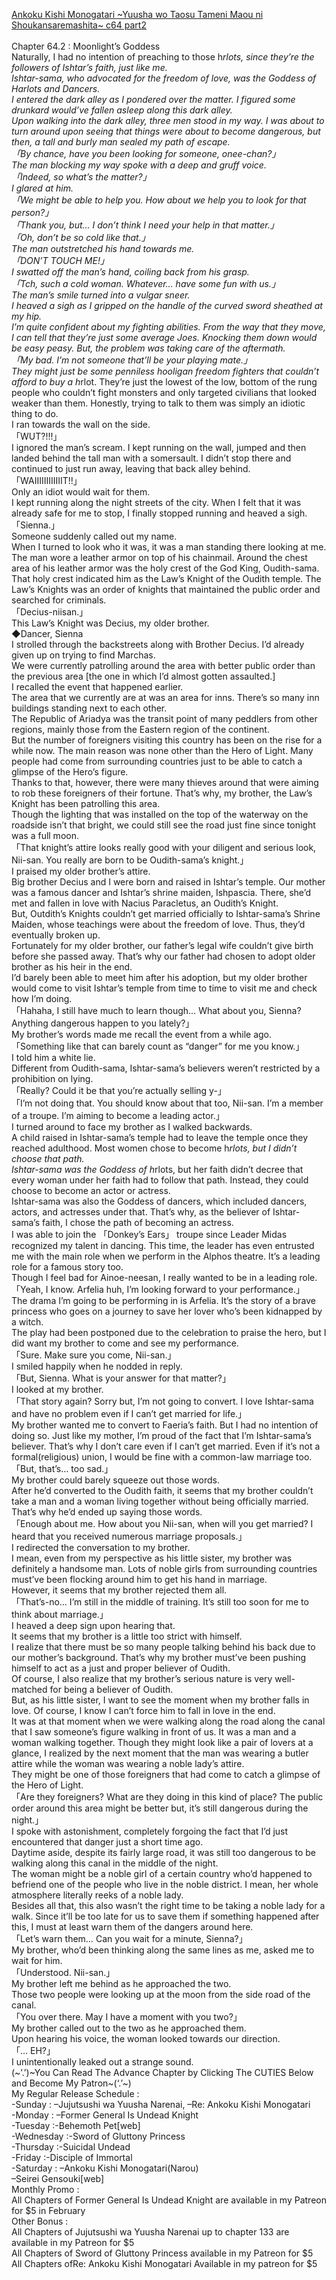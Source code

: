 [Ankoku Kishi Monogatari ~Yuusha wo Taosu Tameni Maou ni Shoukansaremashita~ c64 part2](https://foxaholic.com/novel/ankoku-kishi-monogatari-yuusha-wo-taosu-tameni-maou-ni-shoukansaremashita/chapter-64-2/)
<br/><br/>
Chapter 64.2 : Moonlight’s Goddess<br/>
Naturally, I had no intention of preaching to those h*rlots, since they’re the followers of Ishtar’s faith, just like me.<br/>
Ishtar-sama, who advocated for the freedom of love, was the Goddess of Harlots and Dancers.<br/>
I entered the dark alley as I pondered over the matter. I figured some drunkard would’ve fallen asleep along this dark alley.<br/>
Upon walking into the dark alley, three men stood in my way. I was about to turn around upon seeing that things were about to become dangerous, but then, a tall and burly man sealed my path of escape.<br/>
「By chance, have you been looking for someone, onee-chan?」<br/>
The man blocking my way spoke with a deep and gruff voice.<br/>
「Indeed, so what’s the matter?」<br/>
I glared at him.<br/>
「We might be able to help you. How about we help you to look for that person?」<br/>
「Thank you, but… I don’t think I need your help in that matter.」<br/>
「Oh, don’t be so cold like that.」<br/>
The man outstretched his hand towards me.<br/>
「DON’T TOUCH ME!」<br/>
I swatted off the man’s hand, coiling back from his grasp.<br/>
「Tch, such a cold woman. Whatever… have some fun with us.」<br/>
The man’s smile turned into a vulgar sneer.<br/>
I heaved a sigh as I gripped on the handle of the curved sword sheathed at my hip.<br/>
I’m quite confident about my fighting abilities. From the way that they move, I can tell that they’re just some average Joes. Knocking them down would be easy peasy. But, the problem was taking care of the aftermath.<br/>
「My bad. I’m not someone that’ll be your playing mate.」<br/>
They might just be some penniless hooligan freedom fighters that couldn’t afford to buy a h*rlot. They’re just the lowest of the low, bottom of the rung people who couldn’t fight monsters and only targeted civilians that looked weaker than them. Honestly, trying to talk to them was simply an idiotic thing to do.<br/>
I ran towards the wall on the side.<br/>
「WUT?!!!」<br/>
I ignored the man’s scream. I kept running on the wall, jumped and then landed behind the tall man with a somersault. I didn’t stop there and continued to just run away, leaving that back alley behind.<br/>
「WAIIIIIIIIIIIIT!!」<br/>
Only an idiot would wait for them.<br/>
I kept running along the night streets of the city. When I felt that it was already safe for me to stop, I finally stopped running and heaved a sigh.<br/>
「Sienna.」<br/>
Someone suddenly called out my name.<br/>
When I turned to look who it was, it was a man standing there looking at me. The man wore a leather armor on top of his chainmail. Around the chest area of his leather armor was the holy crest of the God King, Oudith-sama.<br/>
That holy crest indicated him as the Law’s Knight of the Oudith temple. The Law’s Knights was an order of knights that maintained the public order and searched for criminals.<br/>
「Decius-niisan.」<br/>
This Law’s Knight was Decius, my older brother.<br/>
◆Dancer, Sienna<br/>
I strolled through the backstreets along with Brother Decius. I’d already given up on trying to find Marchas.<br/>
We were currently patrolling around the area with better public order than the previous area [the one in which I’d almost gotten assaulted.]<br/>
I recalled the event that happened earlier.<br/>
The area that we currently are at was an area for inns. There’s so many inn buildings standing next to each other.<br/>
The Republic of Ariadya was the transit point of many peddlers from other regions, mainly those from the Eastern region of the continent.<br/>
But the number of foreigners visiting this country has been on the rise for a while now. The main reason was none other than the Hero of Light. Many people had come from surrounding countries just to be able to catch a glimpse of the Hero’s figure.<br/>
Thanks to that, however, there were many thieves around that were aiming to rob these foreigners of their fortune. That’s why, my brother, the Law’s Knight has been patrolling this area.<br/>
Though the lighting that was installed on the top of the waterway on the roadside isn’t that bright, we could still see the road just fine since tonight was a full moon.<br/>
「That knight’s attire looks really good with your diligent and serious look, Nii-san. You really are born to be Oudith-sama’s knight.」<br/>
I praised my older brother’s attire.<br/>
Big brother Decius and I were born and raised in Ishtar’s temple. Our mother was a famous dancer and Ishtar’s shrine maiden, Ishpascia. There, she’d met and fallen in love with Nacius Paracletus, an Oudith’s Knight.<br/>
But, Outdith’s Knights couldn’t get married officially to Ishtar-sama’s Shrine Maiden, whose teachings were about the freedom of love. Thus, they’d eventually broken up.<br/>
Fortunately for my older brother, our father’s legal wife couldn’t give birth before she passed away. That’s why our father had chosen to adopt older brother as his heir in the end.<br/>
I’d barely been able to meet him after his adoption, but my older brother would come to visit Ishtar’s temple from time to time to visit me and check how I’m doing.<br/>
「Hahaha, I still have much to learn though… What about you, Sienna? Anything dangerous happen to you lately?」<br/>
My brother’s words made me recall the event from a while ago.<br/>
「Something like that can barely count as “danger” for me you know.」<br/>
I told him a white lie.<br/>
Different from Oudith-sama, Ishtar-sama’s believers weren’t restricted by a prohibition on lying.<br/>
「Really? Could it be that you’re actually selling y-」<br/>
「I’m not doing that. You should know about that too, Nii-san. I’m a member of a troupe. I’m aiming to become a leading actor.」<br/>
I turned around to face my brother as I walked backwards.<br/>
A child raised in Ishtar-sama’s temple had to leave the temple once they reached adulthood. Most women chose to become h*rlots, but I didn’t choose that path.<br/>
Ishtar-sama was the Goddess of h*rlots, but her faith didn’t decree that every woman under her faith had to follow that path. Instead, they could choose to become an actor or actress.<br/>
Ishtar-sama was also the Goddess of dancers, which included dancers, actors, and actresses under that. That’s why, as the believer of Ishtar-sama’s faith, I chose the path of becoming an actress.<br/>
I was able to join the 「Donkey’s Ears」 troupe since Leader Midas recognized my talent in dancing. This time, the leader has even entrusted me with the main role when we perform in the Alphos theatre. It’s a leading role for a famous story too.<br/>
Though I feel bad for Ainoe-neesan, I really wanted to be in a leading role.<br/>
「Yeah, I know. Arfelia huh, I’m looking forward to your performance.」<br/>
The drama I’m going to be performing in is Arfelia. It’s the story of a brave princess who goes on a journey to save her lover who’s been kidnapped by a witch.<br/>
The play had been postponed due to the celebration to praise the hero, but I did want my brother to come and see my performance.<br/>
「Sure. Make sure you come, Nii-san.」<br/>
I smiled happily when he nodded in reply.<br/>
「But, Sienna. What is your answer for that matter?」<br/>
I looked at my brother.<br/>
「That story again? Sorry but, I’m not going to convert. I love Ishtar-sama and have no problem even if I can’t get married for life.」<br/>
My brother wanted me to convert to Faeria’s faith. But I had no intention of doing so. Just like my mother, I’m proud of the fact that I’m Ishtar-sama’s believer. That’s why I don’t care even if I can’t get married. Even if it’s not a formal(religious) union, I would be fine with a common-law marriage too.<br/>
「But, that’s… too sad.」<br/>
My brother could barely squeeze out those words.<br/>
After he’d converted to the Oudith faith, it seems that my brother couldn’t take a man and a woman living together without being officially married. That’s why he’d ended up saying those words.<br/>
「Enough about me. How about you Nii-san, when will you get married? I heard that you received numerous marriage proposals.」<br/>
I redirected the conversation to my brother.<br/>
I mean, even from my perspective as his little sister, my brother was definitely a handsome man. Lots of noble girls from surrounding countries must’ve been flocking around him to get his hand in marriage.<br/>
However, it seems that my brother rejected them all.<br/>
「That’s-no… I’m still in the middle of training. It’s still too soon for me to think about marriage.」<br/>
I heaved a deep sign upon hearing that.<br/>
It seems that my brother is a little too strict with himself.<br/>
I realize that there must be so many people talking behind his back due to our mother’s background. That’s why my brother must’ve been pushing himself to act as a just and proper believer of Oudith.<br/>
Of course, I also realize that my brother’s serious nature is very well-matched for being a believer of Oudith.<br/>
But, as his little sister, I want to see the moment when my brother falls in love. Of course, I know I can’t force him to fall in love in the end.<br/>
It was at that moment when we were walking along the road along the canal that I saw someone’s figure walking in front of us. It was a man and a woman walking together. Though they might look like a pair of lovers at a glance, I realized by the next moment that the man was wearing a butler attire while the woman was wearing a noble lady’s attire.<br/>
They might be one of those foreigners that had come to catch a glimpse of the Hero of Light.<br/>
「Are they foreigners? What are they doing in this kind of place? The public order around this area might be better but, it’s still dangerous during the night.」<br/>
I spoke with astonishment, completely forgoing the fact that I’d just encountered that danger just a short time ago.<br/>
Daytime aside, despite its fairly large road, it was still too dangerous to be walking along this canal in the middle of the night.<br/>
The woman might be a noble girl of a certain country who’d happened to befriend one of the people who live in the noble district. I mean, her whole atmosphere literally reeks of a noble lady.<br/>
Besides all that, this also wasn’t the right time to be taking a noble lady for a walk. Since it’ll be too late for us to save them if something happened after this, I must at least warn them of the dangers around here.<br/>
「Let’s warn them… Can you wait for a minute, Sienna?」<br/>
My brother, who’d been thinking along the same lines as me, asked me to wait for him.<br/>
「Understood. Nii-san.」<br/>
My brother left me behind as he approached the two.<br/>
Those two people were looking up at the moon from the side road of the canal.<br/>
「You over there. May I have a moment with you two?」<br/>
My brother called out to the two as he approached them.<br/>
Upon hearing his voice, the woman looked towards our direction.<br/>
「… EH?」<br/>
I unintentionally leaked out a strange sound.<br/>
(\~’.’)\~You Can Read The Advance Chapter by Clicking The CUTIES Below and Become My Patron\~(‘.’\~)<br/>
My Regular Release Schedule :<br/>
-Sunday : –Jujutsushi wa Yuusha Narenai, –Re: Ankoku Kishi Monogatari<br/>
-Monday : –Former General Is Undead Knight<br/>
-Tuesday :-Behemoth Pet[web]<br/>
-Wednesday :-Sword of Gluttony Princess<br/>
-Thursday :-Suicidal Undead<br/>
-Friday :-Disciple of Immortal<br/>
-Saturday : –Ankoku Kishi Monogatari(Narou)<br/>
–Seirei Gensouki[web]<br/>
Monthly Promo :<br/>
All Chapters of Former General Is Undead Knight are available in my Patreon for $5 in February<br/>
Other Bonus :<br/>
All Chapters of Jujutsushi wa Yuusha Narenai up to chapter 133 are available in my Patreon for $5 <br/>
All Chapters of Sword of Gluttony Princess available in my Patreon for $5 <br/>
All Chapters ofRe: Ankoku Kishi Monogatari Available in my patreon for $5<br/>

